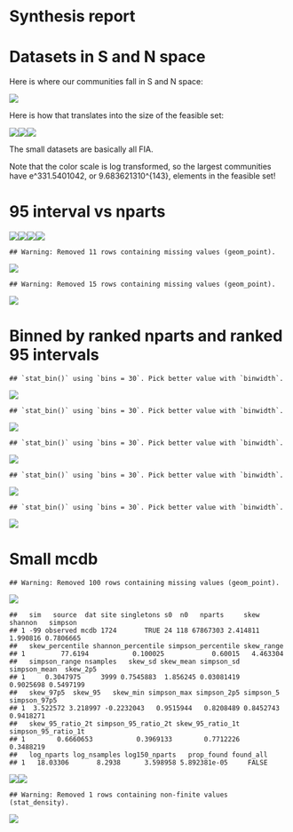 Synthesis report
================

# Datasets in S and N space

Here is where our communities fall in S and N space:

![](95_interval_portal_files/figure-gfm/datasets%20in%20s%20and%20n%20space-1.png)<!-- -->

Here is how that translates into the size of the feasible set:

![](95_interval_portal_files/figure-gfm/size%20of%20fs-1.png)<!-- -->![](95_interval_portal_files/figure-gfm/size%20of%20fs-2.png)<!-- -->![](95_interval_portal_files/figure-gfm/size%20of%20fs-3.png)<!-- -->

The small datasets are basically all FIA.

Note that the color scale is log transformed, so the largest communities
have e^331.5401042, or 9.683621310^{143}, elements in the feasible set\!

# 95 interval vs nparts

![](95_interval_portal_files/figure-gfm/95%20interval-1.png)<!-- -->![](95_interval_portal_files/figure-gfm/95%20interval-2.png)<!-- -->![](95_interval_portal_files/figure-gfm/95%20interval-3.png)<!-- -->![](95_interval_portal_files/figure-gfm/95%20interval-4.png)<!-- -->

    ## Warning: Removed 11 rows containing missing values (geom_point).

![](95_interval_portal_files/figure-gfm/95%20interval-5.png)<!-- -->

    ## Warning: Removed 15 rows containing missing values (geom_point).

![](95_interval_portal_files/figure-gfm/95%20interval-6.png)<!-- -->

# Binned by ranked nparts and ranked 95 intervals

    ## `stat_bin()` using `bins = 30`. Pick better value with `binwidth`.

![](95_interval_portal_files/figure-gfm/binned%20skew-1.png)<!-- -->

    ## `stat_bin()` using `bins = 30`. Pick better value with `binwidth`.

![](95_interval_portal_files/figure-gfm/binned%20skew-2.png)<!-- -->

    ## `stat_bin()` using `bins = 30`. Pick better value with `binwidth`.

![](95_interval_portal_files/figure-gfm/binned%20skew-3.png)<!-- -->

    ## `stat_bin()` using `bins = 30`. Pick better value with `binwidth`.

![](95_interval_portal_files/figure-gfm/binned%20simpson-1.png)<!-- -->

    ## `stat_bin()` using `bins = 30`. Pick better value with `binwidth`.

![](95_interval_portal_files/figure-gfm/binned%20simpson-2.png)<!-- -->

# Small mcdb

    ## Warning: Removed 100 rows containing missing values (geom_point).

![](95_interval_portal_files/figure-gfm/small%20mcdb-1.png)<!-- -->

    ##   sim   source  dat site singletons s0  n0   nparts     skew  shannon   simpson
    ## 1 -99 observed mcdb 1724       TRUE 24 118 67867303 2.414811 1.990816 0.7806665
    ##   skew_percentile shannon_percentile simpson_percentile skew_range
    ## 1         77.6194           0.100025            0.60015   4.463304
    ##   simpson_range nsamples   skew_sd skew_mean simpson_sd simpson_mean  skew_2p5
    ## 1     0.3047975     3999 0.7545883  1.856245 0.03081419    0.9025698 0.5497199
    ##   skew_97p5  skew_95   skew_min simpson_max simpson_2p5 simpson_5 simpson_97p5
    ## 1  3.522572 3.218997 -0.2232043   0.9515944   0.8208489 0.8452743    0.9418271
    ##   skew_95_ratio_2t simpson_95_ratio_2t skew_95_ratio_1t simpson_95_ratio_1t
    ## 1        0.6660653           0.3969133        0.7712226           0.3488219
    ##   log_nparts log_nsamples log150_nparts   prop_found found_all
    ## 1   18.03306       8.2938      3.598958 5.892381e-05     FALSE

![](95_interval_portal_files/figure-gfm/load%20one%20site-1.png)<!-- -->![](95_interval_portal_files/figure-gfm/load%20one%20site-2.png)<!-- -->

    ## Warning: Removed 1 rows containing non-finite values (stat_density).

![](95_interval_portal_files/figure-gfm/load%20one%20site-3.png)<!-- -->
